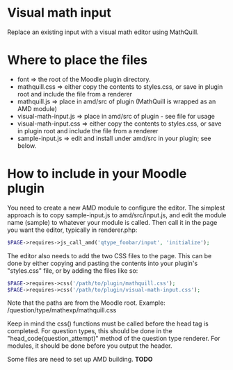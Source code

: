 # Visual math input
Replace an existing input with a visual math editor using MathQuill.

# Where to place the files
* font => the root of the Moodle plugin directory.
* mathquill.css => either copy the contents to styles.css, or save in plugin root and include the file from a renderer
* mathquill.js => place in amd/src of plugin (MathQuill is wrapped as an AMD module)
* visual-math-input.js => place in amd/src of plugin - see file for usage
* visual-math-input.css => either copy the contents to styles.css, or save in plugin root and include the file from a renderer
* sample-input.js => edit and install under amd/src in your plugin; see below.

# How to include in your Moodle plugin

You need to create a new AMD module to configure the editor. The simplest approach is to copy sample-input.js to amd/src/input.js, and edit the module name
(sample) to whatever your module is called.  Then call it in the page you want the editor, typically in renderer.php:
```php
$PAGE->requires->js_call_amd('qtype_foobar/input', 'initialize');
```

The editor also needs to add the two CSS files to the page. This can be done by either copying and pasting the contents into your plugin's "styles.css" file, or by adding the files like so:
```php
$PAGE->requires->css('/path/to/plugin/mathquill.css');
$PAGE->requires->css('/path/to/plugin/visual-math-input.css');
```
Note that the paths are from the Moodle root. Example: /question/type/mathexp/mathquill.css

Keep in mind the css() functions must be called before the head tag is completed. For question types, this should be done in the "head_code(question_attempt)" method of the question type renderer. For modules, it should be done before you output the header.

Some files are need to set up AMD building.  **TODO**
